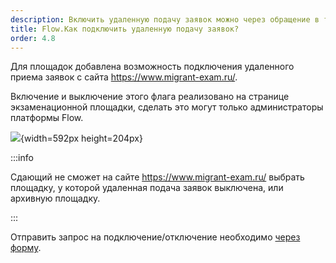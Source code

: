 ```yaml
---
description: Включить удаленную подачу заявок можно через обращение в техподдержку
title: Flow.Как подключить удаленную подачу заявок?
order: 4.8
---
```


Для площадок добавлена возможность подключения удаленного приема заявок с сайта <https://www.migrant-exam.ru/>.

Включение и выключение этого флага реализовано на странице экзаменационной площадки, сделать это могут только администраторы платформы Flow.

![](./kak-podklyuchit-udalennuyu-podachu-zayavok.png){width=592px height=204px}

:::info 

Cдающий не сможет на сайте <https://www.migrant-exam.ru/> выбрать площадку, у которой удаленная подача заявок выключена, или архивную площадку.

:::

Отправить запрос на подключение/отключение необходимо [через форму](https://forms.yandex.ru/cloud/662cbe9243f74fea695ffa27/).
